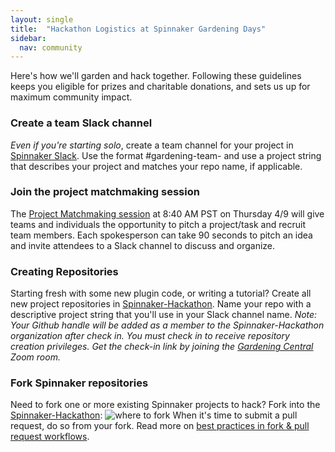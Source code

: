 ```yaml
---
layout: single
title:  "Hackathon Logistics at Spinnaker Gardening Days"
sidebar:
  nav: community
---
```

Here's how we'll garden and hack together. Following these guidelines keeps you eligible for prizes and charitable donations, and sets us up for maximum community impact.

### Create a team Slack channel
_Even if you're starting solo_, create a team channel for your project in [Spinnaker Slack](https://join.spinnaker.io). Use the format #gardening-team-<projectString> and use a project string that describes your project and matches your repo name, if applicable.

### Join the project matchmaking session
The [Project Matchmaking session](https://armory.zoom.us/j/4083689830) at 8:40 AM PST on Thursday 4/9 will give teams and individuals the opportunity to pitch a project/task and recruit team members. Each spokesperson can take 90 seconds to pitch an idea and invite attendees to a Slack channel to discuss and organize.

### Creating Repositories
Starting fresh with some new plugin code, or writing a tutorial? Create all new project repositories in [Spinnaker-Hackathon](https://github.com/spinnaker-hackathon). Name your repo with a descriptive project string that you'll use in your Slack channel name. _Note: Your Github handle will be added as a member to the Spinnaker-Hackathon organization after check in. You must check in to receive repository creation privileges. Get the check-in link by joining the [Gardening Central](https://armory.zoom.us/j/4083689830) Zoom room._

### Fork Spinnaker repositories
Need to fork one or more existing Spinnaker projects to hack? Fork into the [Spinnaker-Hackathon](https://github.com/spinnaker-hackathon):
![where to fork](/org-fork.png)
When it's time to submit a pull request, do so from your fork. Read more on [best practices in fork & pull request workflows](https://gist.github.com/Chaser324/ce0505fbed06b947d962).
